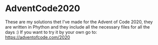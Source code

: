 # AdventCode2020
These are my solutions thet I've made for the Advent of Code 2020, they are written in Phython and they include all the necessary files for all the days :)
If you want to try it by your own go to: https://adventofcode.com/2020
